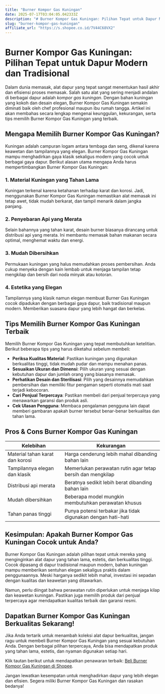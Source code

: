 ```yaml
---
title: "Burner Kompor Gas Kuningan"
date: 2025-07-17T03:04:05.042333Z
description: "# Burner Kompor Gas Kuningan: Pilihan Tepat untuk Dapur Modern dan Tradisional..."
slug: "burner-kompor-gas-kuningan"
affiliate_url: "https://s.shopee.co.id/7V44C68VX2"
---
```

# Burner Kompor Gas Kuningan: Pilihan Tepat untuk Dapur Modern dan Tradisional

Dalam dunia memasak, alat dapur yang tepat sangat menentukan hasil akhir dan efisiensi proses memasak. Salah satu alat yang sering menjadi andalan di berbagai dapur adalah *kompor gas kuningan*. Dengan bahan kuningan yang kokoh dan desain elegan, Burner Kompor Gas Kuningan semakin diminati baik oleh chef profesional maupun ibu rumah tangga. Artikel ini akan membahas secara lengkap mengenai keunggulan, kekurangan, serta tips memilih Burner Kompor Gas Kuningan yang terbaik.

## Mengapa Memilih Burner Kompor Gas Kuningan?

Kuningan adalah campuran logam antara tembaga dan seng, dikenal karena keawetan dan tampilannya yang elegan. Burner Kompor Gas Kuningan mampu menghadirkan gaya klasik sekaligus modern yang cocok untuk berbagai gaya dapur. Berikut alasan utama mengapa Anda harus mempertimbangkan Burner Kompor Gas Kuningan:

### 1. Material Kuningan yang Tahan Lama

Kuningan terkenal karena ketahanan terhadap karat dan korosi. Jadi, menggunakan Burner Kompor Gas Kuningan memastikan alat memasak ini tetap awet, tidak mudah berkarat, dan tampil menarik dalam jangka panjang.

### 2. Penyebaran Api yang Merata

Selain bahannya yang tahan karat, desain burner biasanya dirancang untuk distribusi api yang merata. Ini membantu memasak bahan makanan secara optimal, menghemat waktu dan energi.

### 3. Mudah Dibersihkan

Permukaan kuningan yang halus memudahkan proses pembersihan. Anda cukup menyeka dengan kain lembab untuk menjaga tampilan tetap mengkilap dan bersih dari noda minyak atau kotoran.

### 4. Estetika yang Elegan

Tampilannya yang klasik namun elegan membuat Burner Gas Kuningan cocok dipadukan dengan berbagai gaya dapur, baik tradisional maupun modern. Memberikan suasana dapur yang lebih hangat dan berkelas.

## Tips Memilih Burner Kompor Gas Kuningan Terbaik

Memilih Burner Kompor Gas Kuningan yang tepat membutuhkan ketelitian. Berikut beberapa tips yang harus diketahui sebelum membeli:

- **Periksa Kualitas Material**: Pastikan kuningan yang digunakan berkualitas tinggi, tidak mudah pudar dan mampu menahan panas.
- **Sesuaikan Ukuran dan Dimensi**: Pilih ukuran yang sesuai dengan kebutuhan dapur dan jumlah orang yang biasanya memasak.
- **Perhatikan Desain dan Sterilisasi**: Pilih yang desainnya memudahkan pembersihan dan memiliki fitur pengaman seperti otomatis mati saat terjadi kebocoran.
- **Cari Penjual Terpercaya**: Pastikan membeli dari penjual terpercaya yang menawarkan garansi dan produk asli.
- **Cek Ulasan Pengguna**: Membaca pengalaman pengguna lain dapat memberi gambaran apakah burner tersebut benar-benar berkualitas dan tahan lama.

## Pros & Cons Burner Kompor Gas Kuningan

| Kelebihan | Kekurangan |
|------------|--------------|
| Material tahan karat dan korosi | Harga cenderung lebih mahal dibanding bahan lain |
| Tampilannya elegan dan klasik | Memerlukan perawatan rutin agar tetap bersih dan mengkilap |
| Distribusi api merata | Beratnya sedikit lebih berat dibanding bahan lain |
| Mudah dibersihkan | Beberapa model mungkin membutuhkan perawatan khusus |
| Tahan panas tinggi | Punya potensi terbakar jika tidak digunakan dengan hati-hati |

## Kesimpulan: Apakah Burner Kompor Gas Kuningan Cocok untuk Anda?

Burner Kompor Gas Kuningan adalah pilihan tepat untuk mereka yang menginginkan alat dapur yang tahan lama, estetis, dan berkualitas tinggi. Cocok dipasang di dapur tradisional maupun modern, bahan kuningan mampu memberikan sentuhan elegan sekaligus praktis dalam penggunaannya. Meski harganya sedikit lebih mahal, investasi ini sepadan dengan kualitas dan keawetan yang ditawarkan.

Namun, perlu diingat bahwa perawatan rutin diperlukan untuk menjaga kilap dan keawetan kuningan. Pastikan juga memilih produk dari penjual terpercaya agar mendapatkan kualitas terbaik dan garansi resmi.

## Dapatkan Burner Kompor Gas Kuningan Berkualitas Sekarang!

Jika Anda tertarik untuk menambah koleksi alat dapur berkualitas, jangan ragu untuk membeli Burner Kompor Gas Kuningan yang sesuai kebutuhan Anda. Dengan berbagai pilihan terpercaya, Anda bisa mendapatkan produk yang tahan lama, estetis, dan nyaman digunakan setiap hari.

Klik tautan berikut untuk mendapatkan penawaran terbaik: [Beli Burner Kompor Gas Kuningan di Shopee](https://s.shopee.co.id/7V44C68VX2).

Jangan lewatkan kesempatan untuk menghadirkan dapur yang lebih elegan dan efisien. Segera miliki Burner Kompor Gas Kuningan dan rasakan bedanya!